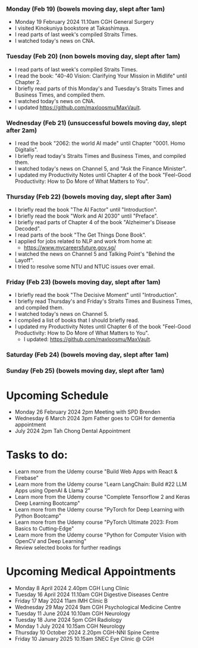### Monday (Feb 19) (bowels moving day, slept after 1am)
- Monday 19 February 2024 11.10am CGH General Surgery
- I visited Kinokuniya bookstore at Takashimaya.
- I read parts of last week's compiled Straits Times.
- I watched today's news on CNA.

### Tuesday (Feb 20) (non bowels moving day, slept after 1am)
- I read parts of last week's compiled Straits Times.
- I read the book: "40-40 Vision: Clarifying Your Mission in Midlife" until Chapter 2.
- I briefly read parts of this Monday's and Tuesday's Straits Times and Business Times, and compiled them.
- I watched today's news on CNA.
- I updated https://github.com/maxloosmu/MaxVault.

### Wednesday (Feb 21) (unsuccessful bowels moving day, slept after 2am)
- I read the book "2062: the world AI made" until Chapter "0001. Homo Digitalis".
- I briefly read today's Straits Times and Business Times, and compiled them.
- I watched today's news on Channel 5, and "Ask the Finance Minister".
- I updated my Productivity Notes until Chapter 4 of the book "Feel-Good Productivity: How to Do More of What Matters to You".

### Thursday (Feb 22) (bowels moving day, slept after 3am)
- I briefly read the book "The AI Factor" until "Introduction".
- I briefly read the book "Work and AI 2030" until "Preface".
- I briefly read parts of Chapter 4 of the book "Alzheimer's Disease Decoded".
- I read parts of the book "The Get Things Done Book".  
- I applied for jobs related to NLP and work from home at:
    - https://www.mycareersfuture.gov.sg/
- I watched the news on Channel 5 and Talking Point's "Behind the Layoff".
- I tried to resolve some NTU and NTUC issues over email.

### Friday (Feb 23) (bowels moving day, slept after 1am)
- I briefly read the book "The Decisive Moment" until "Introduction".
- I briefly read Thursday's and Friday's Straits Times and Business Times, and compiled them.
- I watched today's news on Channel 5.
- I compiled a list of books that I should briefly read.
- I updated my Productivity Notes until Chapter 6 of the book "Feel-Good Productivity: How to Do More of What Matters to You".
    - I updated: https://github.com/maxloosmu/MaxVault.

### Saturday (Feb 24) (bowels moving day, slept after 1am)


### Sunday (Feb 25) (bowels moving day, slept after 1am)





# Upcoming Schedule
- Monday 26 February 2024 2pm Meeting with SPD Brenden
- Wednesday 6 March 2024 3pm Father goes to CGH for dementia appointment
- July 2024 2pm Tah Chong Dental Appointment

# Tasks to do:
- Learn more from the Udemy course "Build Web Apps with React & Firebase"
- Learn more from the Udemy course "Learn LangChain: Build #22 LLM Apps using OpenAI & Llama 2"
- Learn more from the Udemy course "Complete Tensorflow 2 and Keras Deep Learning Bootcamp"
- Learn more from the Udemy course "PyTorch for Deep Learning with Python Bootcamp"
- Learn more from the Udemy course "PyTorch Ultimate 2023: From Basics to Cutting-Edge"
- Learn more from the Udemy course "Python for Computer Vision with OpenCV and Deep Learning"
- Review selected books for further readings

# Upcoming Medical Appointments
- Monday 8 April 2024 2.40pm CGH Lung Clinic
- Tuesday 16 April 2024 11.10am CGH Digestive Diseases Centre
- Friday 17 May 2024 11am IMH Clinic B
- Wednesday 29 May 2024 9am CGH Psychological Medicine Centre
- Tuesday 11 June 2024 10.10am CGH Neurology
- Tuesday 18 June 2024 5pm CGH Radiology
- Monday 1 July 2024 10.15am CGH Neurology
- Thursday 10 October 2024 2.20pm CGH-NNI Spine Centre
- Friday 10 January 2025 10.15am SNEC Eye Clinic @ CGH
